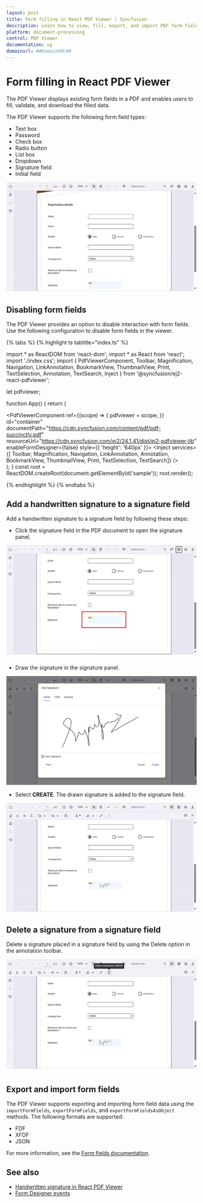 ```yaml
---
layout: post
title: Form filling in React PDF Viewer | Syncfusion
description: Learn how to view, fill, export, and import PDF form fields using the Syncfusion React PDF Viewer, including disabling interaction and working with signatures.
platform: document-processing
control: PDF Viewer
documentation: ug
domainurl: ##DomainURL##
---
```


# Form filling in React PDF Viewer

The PDF Viewer displays existing form fields in a PDF and enables users to fill, validate, and download the filled data.

The PDF Viewer supports the following form field types:

* Text box
* Password
* Check box
* Radio button
* List box
* Dropdown
* Signature field
* Initial field

![Form filling in React PDF Viewer](./images/form-filling.png)

## Disabling form fields

The PDF Viewer provides an option to disable interaction with form fields. Use the following configuration to disable form fields in the viewer.

{% tabs %}
{% highlight ts tabtitle="index.ts" %}

import * as ReactDOM from 'react-dom';
import * as React from 'react';
import './index.css';
import { PdfViewerComponent, Toolbar, Magnification, Navigation, LinkAnnotation, BookmarkView,
         ThumbnailView, Print, TextSelection, Annotation, TextSearch, Inject } from '@syncfusion/ej2-react-pdfviewer';

let pdfviewer;

function App() {
  return (<div>
      <PdfViewerComponent
        ref={(scope) => { pdfviewer = scope; }}
        id="container"
        documentPath="https://cdn.syncfusion.com/content/pdf/pdf-succinctly.pdf"
        resourceUrl="https://cdn.syncfusion.com/ej2/24.1.41/dist/ej2-pdfviewer-lib"
        enableFormDesigner={false}
                style={{ 'height': '640px' }}>
              <Inject services={[ Toolbar, Magnification, Navigation, LinkAnnotation, Annotation,
                                  BookmarkView, ThumbnailView, Print, TextSelection, TextSearch]} />
      </PdfViewerComponent>
    </div>
  );
}
const root = ReactDOM.createRoot(document.getElementById('sample'));
root.render(<App />);

{% endhighlight %}
{% endtabs %}

## Add a handwritten signature to a signature field

Add a handwritten signature to a signature field by following these steps:

* Click the signature field in the PDF document to open the signature panel.

![Signature field in React PDF Viewer](./images/form-filling-signature.png)

* Draw the signature in the signature panel.

![Signature panel in React PDF Viewer](./images/form-filling-signature-dialog.png)

* Select **CREATE**. The drawn signature is added to the signature field.

![Signature added in React PDF Viewer](./images/form-filling-signature-signed.png)

## Delete a signature from a signature field

Delete a signature placed in a signature field by using the Delete option in the annotation toolbar.

![Deleting a signature in React PDF Viewer](./images/form-filling-signature-del.png)

## Export and import form fields

The PDF Viewer supports exporting and importing form field data using the `importFormFields`, `exportFormFields`, and `exportFormFieldsAsObject` methods. The following formats are supported:

* FDF
* XFDF
* JSON

For more information, see the [Form fields documentation](https://help.syncfusion.com/document-processing/pdf/pdf-viewer/react/form-designer/create-programmatically#export-and-import-form-fields).

## See also

* [Handwritten signature in React PDF Viewer](./annotations/signature-annotation)
* [Form Designer events](./form-designer/form-field-events)
